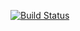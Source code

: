 [![Build Status](https://travis-ci.org/AdrianiBruss/karma-test.svg?branch=travis)](https://travis-ci.org/AdrianiBruss/karma-test)

